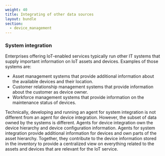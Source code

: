 ```yaml
---
weight: 40
title: Integrating of other data sources
layout: bundle
section: 
  - device_management
---
```


### System integration

Enterprises offering IoT-enabled services typically run other IT systems that supply important information on IoT assets and devices. Examples of those systems are:

-   Asset management systems that provide additional information about the available devices and their location.
-   Customer relationship management systems that provide information about the customer as device owner.
-   Workforce management systems that provide information on the maintenance status of devices.

Technically, developing and running an agent for system integration is not different from an agent for device integration. However, the subset of data owned by the systems is different. Agents for device integration own the device hierarchy and device configuration information. Agents for system integration provide additional information for devices and own parts of the asset hierarchy. Together, they contribute to the device information stored in the inventory to provide a centralized view on everything related to the assets and devices that are relevant for the IoT service.

